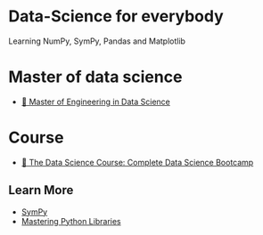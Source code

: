 # Data-Science for everybody
Learning NumPy, SymPy, Pandas and Matplotlib

# Master of data science
- [🤖 Master of Engineering in Data Science](https://grads.itc.edu.kh/master-of-data-science/)
# Course 
- [🤖 The Data Science Course: Complete Data Science Bootcamp](https://www.udemy.com/course/the-data-science-course-complete-data-science-bootcamp/)

## Learn More
- [SymPy](https://www.sympy.org/en/index.html)
- [Mastering Python Libraries](https://www.youtube.com/playlist?list=PLkdGijFCNuVm4IfZlsZPEt4fPJHfl-0g5)
